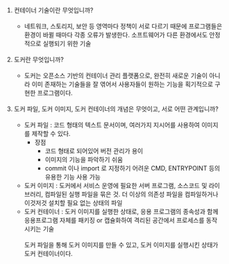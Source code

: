 1. 컨테이너 기술이란 무엇입니까?
<br><br>
    - 네트워크, 스토리지, 보안 등 영역마다 정책이 서로 다르기 때문에 프로그램들은 환경이 바뀔 때마다 각종 오류가 발생한다. 소프트웨어가 다른 환경에서도 안정적으로 실행되기 위한 기술
<br><br>
2. 도커란 무엇입니까?
<br><br>
   - 도커는 오픈소스 기반의 컨테이너 관리 플랫폼으로, 완전히 새로운 기술이 아니라 이미 존재하는 기술들을 잘 엮어서 사용자들이 원하는 기능을 획기적으로 구현한 프로그램이다.
<br><br>
3. 도커 파일, 도커 이미지, 도커 컨테이너의 개념은 무엇이고, 서로 어떤 관계입니까?
<br><br>
   - 도커 파일 : 코드 형태의 텍스트 문서이며, 여러가지 지시어를 사용하여 이미지를 제작할 수 있다.
     - 장점
       - 코드 형태로 되어있어 버전 관리가 용이
       - 이미지의 기능을 파악하기 쉬움
       - commit 이나 import 로 지정하기 어려운 CMD, ENTRYPOINT 등의 유용한 기능 사용 가능
   - 도커 이미지 : 도커에서 서비스 운영에 필요한 서버 프로그램, 소스코드 및 라이브러리, 컴파일된 실행 파일을 묶은 것. 더 이상의 의존성 파일을 컴파일하거나 이것저것 설치할 필요 없는 상태의 파일
   - 도커 컨테이너 : 도커 이미지를 실행한 상태로, 응용 프로그램의 종속성과 함께 응용프로그램 자체를 패키징 or 캡슐화하여 격리된 공간에서 프로세스를 동작 시키는 기술
<br><br>
도커 파일을 통해 도커 이미지를 만들 수 있고, 도커 이미지를 실행시킨 상태가 도커 컨테이너이다.